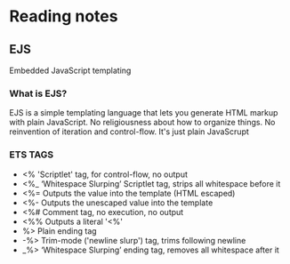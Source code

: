 # Reading notes 
## EJS 
Embedded JavaScript templating
### What is EJS?
 EJS is a simple templating language that lets you generate HTML markup with plain JavaScript. No religiousness about how to organize things. No reinvention of iteration and control-flow. It's just plain JavaScrupt
 ### ETS TAGS 
 * <% 'Scriptlet' tag, for control-flow, no output
* <%_ ‘Whitespace Slurping’ Scriptlet tag, strips all whitespace before it
* <%= Outputs the value into the template (HTML escaped)
* <%- Outputs the unescaped value into the template
* <%# Comment tag, no execution, no output
* <%% Outputs a literal '<%'
* %> Plain ending tag
* -%> Trim-mode ('newline slurp') tag, trims following newline
* _%> ‘Whitespace Slurping’ ending tag, removes all whitespace after it
